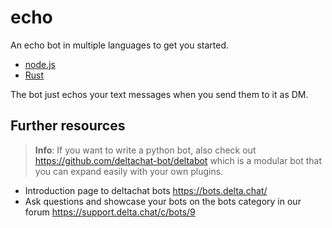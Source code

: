 # echo
An echo bot in multiple languages to get you started.

- [node.js](./nodejs)
- [Rust](./rust)


The bot just echos your text messages when you send them to it as DM.

## Further resources

> **Info**: If you want to write a python bot, also check out https://github.com/deltachat-bot/deltabot which is a modular bot that you can expand easily with your own plugins.


- Introduction page to deltachat bots https://bots.delta.chat/
- Ask questions and showcase your bots on the bots category in our forum https://support.delta.chat/c/bots/9
